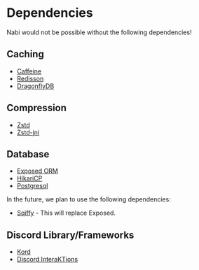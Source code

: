 # Dependencies
Nabi would not be possible without the following dependencies!

## Caching
* [Caffeine](https://github.com/kordlib/cache/tree/main/caffeine)
* [Redisson](https://github.com/redisson/redisson)
* [DragonflyDB](https://github.com/dragonflydb/dragonfly)

## Compression
* [Zstd](https://github.com/facebook/zstd)
* [Zstd-jni](https://github.com/luben/zstd-jni)

## Database
* [Exposed ORM](https://github.com/JetBrains/Exposed)
* [HikariCP](https://github.com/brettwooldridge/HikariCP)
* [Postgresql](https://github.com/pgjdbc/pgjdbc)

In the future, we plan to use the following dependencies:
* [Sqiffy](https://github.com/dzikoysk/sqiffy/tree/main) - This will replace Exposed.

## Discord Library/Frameworks
* [Kord](https://github.com/kordlib/kord)
* [Discord InteraKTions](https://github.com/catgirlclient/DiscordInteraKTions)
